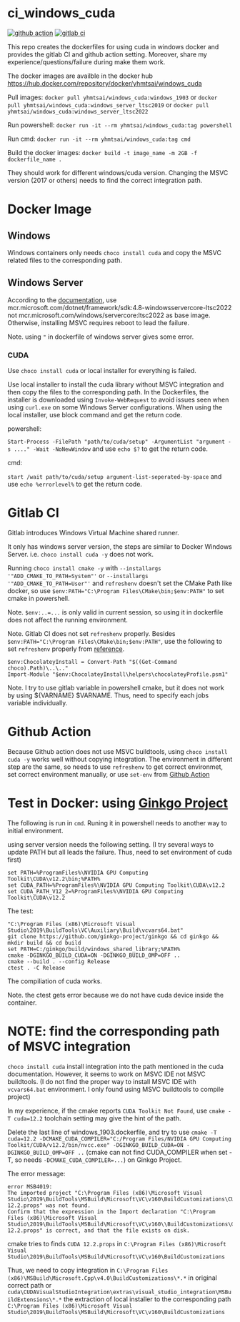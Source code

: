 # ci_windows_cuda
[![github action](https://github.com/yhmtsai/ci_windows_cuda/workflows/windows-build/badge.svg)](https://github.com/yhmtsai/ci_windows_cuda/actions?query=workflow%3Awindows-build)
[![gitlab ci](https://gitlab.com/yhmtsai/ci_windows_cuda/badges/master/pipeline.svg)](https://gitlab.com/yhmtsai/ci_windows_cuda/pipelines)

This repo creates the dockerfiles for using cuda in windows docker and provides the gitlab CI and github action setting. Moreover, share my experience/questions/failure during make them work.

The docker images are availble in the docker hub https://hub.docker.com/repository/docker/yhmtsai/windows_cuda

Pull images:
`docker pull yhmtsai/windows_cuda:windows_1903` or `docker pull yhmtsai/windows_cuda:windows_server_ltsc2019` or `docker pull yhmtsai/windows_cuda:windows_server_ltsc2022`

Run powershell:
`docker run -it --rm yhmtsai/windows_cuda:tag powershell`

Run cmd:
`docker run -it --rm yhmtsai/windows_cuda:tag cmd`

Build the docker images:
`docker build -t image_name -m 2GB -f dockerfile_name .`

They should work for different windows/cuda version. Changing the MSVC version (2017 or others) needs to find the correct integration path.
# Docker Image
## Windows
Windows containers only needs `choco install cuda` and copy the MSVC related files to the corresponding path.
## Windows Server
According to the [documentation](https://docs.microsoft.com/en-us/visualstudio/install/build-tools-container?view=vs-2019), use mcr.microsoft.com/dotnet/framework/sdk:4.8-windowsservercore-ltsc2022 not mcr.microsoft.com/windows/servercore:ltsc2022 as base image. Otherwise, installing MSVC requires reboot to lead the failure.

Note. using `"` in dockerfile of windows server gives some error.
### CUDA
Use `choco install cuda` or local installer for everything is failed.

Use local installer to install the cuda library without MSVC integration and then copy the files to the corresponding path.
In the Dockerfiles, the installer is downloaded using `Invoke-WebRequest` to avoid
issues seen when using `curl.exe` on some Windows Server configurations.
When using the local installer, use block command and get the return code.

powershell:

`Start-Process -FilePath "path/to/cuda/setup" -ArgumentList "argument -s ...." -Wait -NoNewWindow` and use `echo $?` to get the return code.

cmd:

`start /wait path/to/cuda/setup argument-list-seperated-by-space` and use `echo %errorlevel%` to get the return code.

# Gitlab CI
Gitlab introduces Windows Virtual Machine shared runner.

It only has windows server version, the steps are similar to Docker Windows Server. i.e. `choco install cuda -y` does not work.

Running `choco install cmake -y` with `--installargs '"ADD_CMAKE_TO_PATH=System"'` or `--installargs '"ADD_CMAKE_TO_PATH=User"'` and `refreshenv` doesn't set the CMake Path like docker, so use `$env:PATH="C:\Program Files\CMake\bin;$env:PATH"` to set cmake in powershell.

Note. `$env:..=...` is only valid in current session, so using it in dockerfile does not affect the running environment.

Note. Gitlab CI does not set `refreshenv` properly. Besides `$env:PATH="C:\Program Files\CMake\bin;$env:PATH"`, use the following to set `refreshenv` properly from [reference](https://stackoverflow.com/questions/46758437/how-to-refresh-the-environment-of-a-powershell-session-after-a-chocolatey-instal).
```
$env:ChocolateyInstall = Convert-Path "$((Get-Command choco).Path)\..\.."   
Import-Module "$env:ChocolateyInstall\helpers\chocolateyProfile.psm1"
```

Note. I try to use gitlab variable in powershell cmake, but it does not work by using ${VARNAME} $VARNAME. Thus, need to specify each jobs variable individually.

# Github Action
Because Github action does not use MSVC buildtools, using `choco install cuda -y` works well without copying integration.
The environment in different step are the same, so needs to use `refreshenv` to get correct environmet, set correct environment manually, or use `set-env` from [Github Action](https://help.github.com/en/actions/reference/development-tools-for-github-actions#set-an-environment-variable-set-env)


# Test in Docker: using [Ginkgo Project](https://github.com/ginkgo-project/ginkgo)
The following is run in `cmd`. Runing it in powershell needs to another way to initial environment.

using server version needs the following setting. (I try several ways to update PATH but all leads the failure. Thus, need to set environment of cuda first)
```
set PATH=%ProgramFiles%\NVIDIA GPU Computing Toolkit\CUDA\v12.2\bin;%PATH%
set CUDA_PATH=%ProgramFiles%\NVIDIA GPU Computing Toolkit\CUDA\v12.2
set CUDA_PATH_V12_2=%ProgramFiles%\NVIDIA GPU Computing Toolkit\CUDA\v12.2
```

The test:
```
"C:\Program Files (x86)\Microsoft Visual Studio\2019\BuildTools\VC\Auxiliary\Build\vcvars64.bat"
git clone https://github.com/ginkgo-project/ginkgo && cd ginkgo && mkdir build && cd build
set PATH=C:/ginkgo/build/windows_shared_library;%PATH%
cmake -DGINKGO_BUILD_CUDA=ON -DGINKGO_BUILD_OMP=OFF ..
cmake --build . --config Release
ctest . -C Release
```

The compiliation of cuda works.

Note. the ctest gets error because we do not have cuda device inside the container.

# NOTE: find the corresponding path of MSVC integration
`choco install cuda` install integration into the path mentioned in the cuda documentation. However, it seems to work on MSVC IDE not MSVC buildtools. (I do not find the proper way to install MSVC IDE with `vcvars64.bat` environment. I only found using MSVC buildtools to compile project)

In my experience, if the cmake reports `CUDA Toolkit Not Found`, use `cmake -T cuda=12.2` toolchain setting may give the hint of the path.

Delete the last line of windows_1903.dockerfile, and try to use `cmake -T cuda=12.2 -DCMAKE_CUDA_COMPILER="C:/Program Files/NVIDIA GPU Computing Toolkit/CUDA/v12.2/bin/nvcc.exe" -DGINKGO_BUILD_CUDA=ON -DGINKGO_BUILD_OMP=OFF ..` (cmake can not find CUDA_COMPILER when set -T, so needs `-DCMAKE_CUDA_COMPILER=...`) on Ginkgo Project.

The error message:
```
error MSB4019:
The imported project "C:\Program Files (x86)\Microsoft Visual Studio\2019\BuildTools\MSBuild\Microsoft\VC\v160\BuildCustomizations\CUDA 12.2.props" was not found.
Confirm that the expression in the Import declaration "C:\Program Files (x86)\Microsoft Visual Studio\2019\BuildTools\MSBuild\Microsoft\VC\v160\\BuildCustomizations\CUDA 12.2.props" is correct, and that the file exists on disk.
```

cmake tries to finds `CUDA 12.2.props` in `C:\Program Files (x86)\Microsoft Visual Studio\2019\BuildTools\MSBuild\Microsoft\VC\v160\BuildCustomizations`

Thus, we need to copy integration in `C:\Program Files (x86)\MSBuild\Microsoft.Cpp\v4.0\BuildCustomizations\*.*` in original correct path or `cuda\CUDAVisualStudioIntegration\extras\visual_studio_integration\MSBuildExtensions\*.*` the extraction of local installer to the corresponding path `C:\Program Files (x86)\Microsoft Visual Studio\2019\BuildTools\MSBuild\Microsoft\VC\v160\BuildCustomizations`

